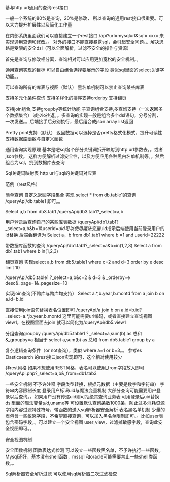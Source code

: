 基与http url通用的查询rest接口



一般一个系统的80%是查询，20%是修改，
所以查询的通用rest接口很重要。可以大力提升扩展性以及简化工作量

在内部系统里面我们可以直接建立一个rest接口
/api?url=mysqlurl&sql= xxxx  来实现通用查询和修改。。 对外的接口不能直接暴露sql，会引起安全问题。。解决思路是受限的安全dsl（可以全面解析，过滤不安全的操作与资源）

首先是查询与修改相分离，查询相对可以应用更加宽松的安全机制。。 


通用查询实现的目标
可以自由组合选择要展示的字段
类似sql里面的select关键字功能。。

可以查询所有的库表与视图（默认）
黑名单机制可以禁止查询某些库表

支持多元化条件查询
支持多样化的排序支持orderby 支持翻页


支持join组合,支持groupby等统计功能
子查询组合支持,多查询支持（一次返回多个数据集合）
减少io往返。。多查询的实现一般是组合多个dsl语句，分号分割，一次发送。。后端接手后分别执行，最后组合成json array list返回

Pretty print支持（默认）
返回数据可以选择是否pretty格式化模式，提升可读性
支持数据库函数与自定义函数

通用查询实现原理
基本是吧sql各个部分关键词拆开映射到http url参数去。。或者json参数。
这样方便解析过滤安全性，以及方便应用各种黑白名单机制等。。然后组合为sql，扔到数据库去查询

Sql关键词映射表
http url与sql的关键词对应表



范例（rest风格）

简单查询 自定义返回字段集合
实现 select * from  db.table1的查询
/queryApi/db.table1            即可。。


Select a,b from db3.tab1
/queryApi/db3.tab1?_select=a,b


用户登录后查询自己的某些库表数据
/queryApi/db1.tab1?_select=a,b&b=1&userid=$uid
可以使用魔法变量$uid指示后端使用当前登录用户的id替换
后端会翻译为
Select a，b from db1.tab1 where b =1 and userid=22222

带数据库函数的查询
/queryApi/db1.tab1?_select=a&b=in(1,2,3)
Select a from db1.tab1 where b in(1,2,3)


翻页查询
实现select a,b  from db5.table1 where c=2 and d=3 order by e desc limit 10 

/queryApi/db5.table1 ?_select=a,b&c=2 & d=3 & _orderby=e desc&_page=1&_pagesize=10

实现join查询(不跨库与跨库均支持）
Select a.*,b.year,b.montd   from a join b on a.id=b.id

直接使用join语句替换表名位置即可
/queryApi/a join b on a.id=b.id?_select=a.*,b.year,b.montd
这里可能需要url编码，或者直接建立查询视图view1，在视图里面去join
就可以简化为/queryApi/db5.view1



分组查询groupby
/queryApi/db5.table1？_select=a,sum(b) as 总和&_groupby=a
相当于 select a,sum(b) as 总和 from db5.table1 group by a

复杂逻辑查询条件（or not查询），类似  where a=1 or b=3。。
参考es Elasticsearch 的rest接口json实现即可，这个相对使用较少

非rest风格
如果不想使用REST风格，表名可以使用_from字段放入即可
/queryApi.php?_select=a,b&_from=db1.tab3


一些安全机制
不予许注释
字段类型转换，根据元数据（主要是数字和字符串）
字符串内容限制长度
登录用户标识uid与魔法变量机制
大部分查询可能需要用户登录以后查询。。如果用户没有传递uid则可拒绝其查询业务表
可用登录后uid替换dsl里面的魔法变量$uid,$uname等
可设置默认查询条数1000条，防止过多消耗资源
字段内容过滤特殊符号，带函数的送入sql解析器安全解析
表名黑名单机制
少量的表包含一些敏感字段，不希望直接查询，可以加入黑名单限制即可。。比如user表包含密码字段。。可以建立一个安全视图  user_view，过滤掉敏感字段，查询此安全视图即可。。

安全视图机制

安全函数机制 函数表达式检测
可以设立一些函数黑名单，不予许执行一些函数。Mysql还好，基本没有shell函数，mssql 和oracle可能需要禁止一些shell类函数。。

Sql解析器安全解析过滤
可以使用sql解析器二次过滤检查



